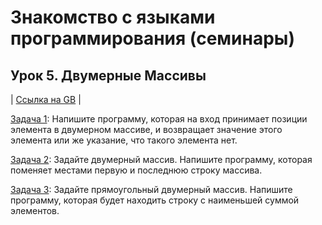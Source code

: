 # **Знакомство с языками программирования (семинары)**
## **Урок 5. Двумерные Массивы**

| [Ссылка на GB](https://gb.ru/lessons/383949/homework) |

[Задача 1](Task_1/Program.cs): Напишите программу, которая на вход принимает позиции элемента в двумерном массиве, и возвращает значение этого элемента или же указание, что такого элемента нет.

[Задача 2](Task_2/Program.cs): Задайте двумерный массив. Напишите программу, которая поменяет местами первую и последнюю строку массива.

[Задача 3](Task_3/Program.cs): Задайте прямоугольный двумерный массив. Напишите программу, которая будет находить строку с наименьшей суммой элементов.